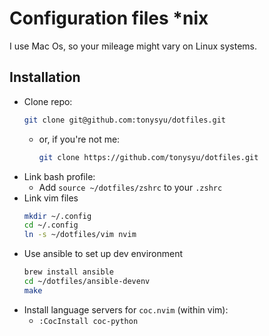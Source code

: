 Configuration files \*nix
=========================

I use Mac Os, so your mileage might vary on Linux systems.


Installation
------------

- Clone repo:
    ```sh
    git clone git@github.com:tonysyu/dotfiles.git
    ```
    - or, if you're not me:
        ```sh
        git clone https://github.com/tonysyu/dotfiles.git
        ```
- Link bash profile:
    - Add `source ~/dotfiles/zshrc` to your `.zshrc`
- Link vim files
    ```sh
    mkdir ~/.config
    cd ~/.config
    ln -s ~/dotfiles/vim nvim
    ```
- Use ansible to set up dev environment
    ```sh
    brew install ansible
    cd ~/dotfiles/ansible-devenv
    make
    ```
- Install language servers for `coc.nvim` (within vim):
    - `:CocInstall coc-python`
